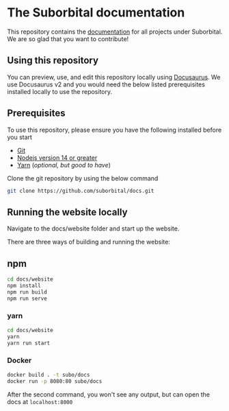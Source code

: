 # The Suborbital documentation

This repository contains the [documentation](https://suborbital.github.io/docs) for all projects under Suborbital.
We are so glad that you want to contribute!

## Using this repository

You can preview, use, and edit this repository locally using [Docusaurus](https://docusaurus.io/).
We use Docusaurus v2 and you would need the below listed prerequisites
installed locally to use the repository.

## Prerequisites

To use this repository, please ensure you have the following installed
before you start

- [Git](https://git-scm.com/downloads)
- [Nodejs version 14 or greater](https://nodejs.org/en/download/)
- [Yarn](https://yarnpkg.com/en/) (*optional, but good to have*)

Clone the git repository by using the below command

```bash
git clone https://github.com/suborbital/docs.git
```

## Running the website locally

Navigate to the docs/website folder and start up the website.

There are three ways of building and running the website:

## npm

```bash
cd docs/website
npm install
npm run build
npm run serve
```

### yarn

```bash
cd docs/website
yarn
yarn run start
```

### Docker

```bash
docker build . -t subo/docs
docker run -p 8080:80 subo/docs
```

After the second command, you won't see any output, but can open the docs at `localhost:8000`

